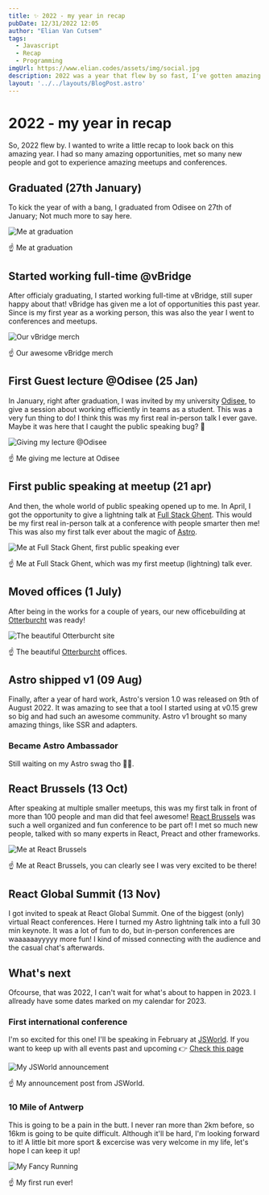 ```yaml
---
title: ✨ 2022 - my year in recap
pubDate: 12/31/2022 12:05
author: "Elian Van Cutsem"
tags:
  - Javascript
  - Recap
  - Programming
imgUrl: https://www.elian.codes/assets/img/social.jpg
description: 2022 was a year that flew by so fast, I've gotten amazing opportunities and a lot of lessons learned. In this post, I put them all in a list.
layout: '../../layouts/BlogPost.astro'
---
```


# 2022 - my year in recap

So, 2022 flew by. I wanted to write a little recap to look back on this amazing year. I had so many amazing opportunities, met so many new people and got to experience amazing meetups and conferences.

## Graduated (27th January)

To kick the year of with a bang, I graduated from Odisee on 27th of January; Not much more to say here.

![Me at graduation](<https://i.imgur.com/iEB1YQk.jpg>)

☝️ Me at graduation

## Started working full-time @vBridge

After officialy graduating, I started working full-time at vBridge, still super happy about that! vBridge has given me a lot of opportunities this past year. Since is my first year as a working person, this was also the year I went to conferences and meetups.

![Our vBridge merch](<https://i.imgur.com/i2RWI1F.jpg>)

☝️ Our awesome vBridge merch

## First Guest lecture @Odisee (25 Jan)

In January, right after graduation, I was invited by my university [Odisee](<https://www.odisee.be/en>), to give a session about working efficiently in teams as a student. This was a very fun thing to do! I think this was my first real in-person talk I ever gave. Maybe it was here that I caught the public speaking bug? 🐛

![Giving my lecture @Odisee](<https://i.imgur.com/yqHfWOA.jpg>)

☝️ Me giving me lecture at Odisee

## First public speaking at meetup (21 apr)

And then, the whole world of public speaking opened up to me. In April, I got the opportunity to give a lightning talk at [Full Stack Ghent](<https://fullstackbelgium.be/>). This would be my first real in-person talk at a conference with people smarter then me! This was also my first talk ever about the magic of [Astro](<https://www.astro.build>).

![Me at Full Stack Ghent, first public speaking ever](<https://i.imgur.com/5QP6RUe.jpg>)

☝️ Me at Full Stack Ghent, which was my first meetup (lightning) talk ever.

## Moved offices (1 July)

After being in the works for a couple of years, our new officebuilding at [Otterburcht](<https://www.otterburcht.eu>) was ready!

![The beautiful Otterburcht site](<https://i.imgur.com/OUxvOgj.jpg>)

☝️ The beautiful [Otterburcht](<https://www.otterburcht.eu>) offices.

## Astro shipped v1 (09 Aug)

Finally, after a year of hard work, Astro's version 1.0 was released on 9th of August 2022. It was amazing to see that a tool I started using at v0.15 grew so big and had such an awesome community. Astro v1 brought so many amazing things, like SSR and adapters.

### Became Astro Ambassador

Still waiting on my Astro swag tho 🤷‍♂️.

## React Brussels (13 Oct)

After speaking at multiple smaller meetups, this was my first talk in front of more than 100 people and man did that feel awesome! [React Brussels](<https://bejs.io>) was such a well organized and fun conference to be part of! I met so much new people, talked with so many experts in React, Preact and other frameworks.

![Me at React Brussels](<https://i.imgur.com/GVyOZ5r.jpg>)

☝️ Me at React Brussels, you can clearly see I was very excited to be there!

## React Global Summit (13 Nov)

I got invited to speak at React Global Summit. One of the biggest (only) virtual React conferences. Here I turned my Astro lightning talk into a full 30 min keynote. It was a lot of fun to do, but in-person conferences are waaaaaayyyyy more fun! I kind of missed connecting with the audience and the casual chat's afterwards.

## What's next

Ofcourse, that was 2022, I can't wait for what's about to happen in 2023. I allready have some dates marked on my calendar for 2023.

### First international conference

I'm so excited for this one! I'll be speaking in February at [JSWorld](<https://jsworldconference.com/>). If you want to keep up with all events past and upcoming 👉 [Check this page](<https://www.elian.codes/events>)

![My JSWorld announcement](<https://i.imgur.com/rhQy292.jpg>)

☝️ My announcement post from JSWorld.

### 10 Mile of Antwerp

This is going to be a pain in the butt. I never ran more than 2km before, so 16km is going to be quite difficult. Although it'll be hard, I'm looking forward to it! A little bit more sport & excercise was very welcome in my life, let's hope I can keep it up!

![My Fancy Running](<https://i.imgur.com/r8w22tA.jpg>)

☝ My first run ever!

